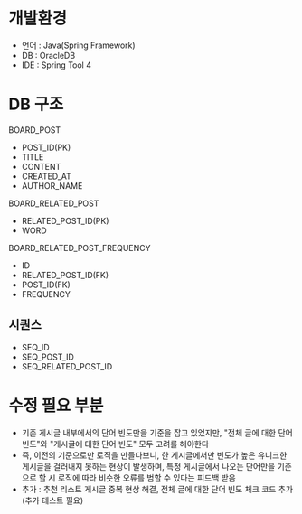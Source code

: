 # 개발환경
* 언어 : Java(Spring Framework)
* DB : OracleDB
* IDE : Spring Tool 4

# DB 구조
BOARD_POST
 - POST_ID(PK)
 - TITLE
 - CONTENT
 - CREATED_AT
 - AUTHOR_NAME

BOARD_RELATED_POST
  - RELATED_POST_ID(PK)
  - WORD
 
BOARD_RELATED_POST_FREQUENCY
  - ID
  - RELATED_POST_ID(FK)
  - POST_ID(FK)
  - FREQUENCY

## 시퀀스
- SEQ_ID
- SEQ_POST_ID
- SEQ_RELATED_POST_ID


# 수정 필요 부분
- 기존 게시글 내부에서의 단어 빈도만을 기준을 잡고 있었지만, "전체 글에 대한 단어 빈도"와 "게시글에 대한 단어 빈도" 모두 고려를 해야한다
- 즉, 이전의 기준으로만 로직을 만들다보니, 한 게시글에서만 빈도가 높은 유니크한 게시글을 걸러내지 못하는 현상이 발생하며, 특정 게시글에서 나오는 단어만을 기준으로 할 시 로직에 따라 비슷한 오류를 범할 수 있다는 피드백 받음
- 추가 : 추천 리스트 게시글 중복 현상 해결, 전체 글에 대한 단어 빈도 체크 코드 추가(추가 테스트 필요)
